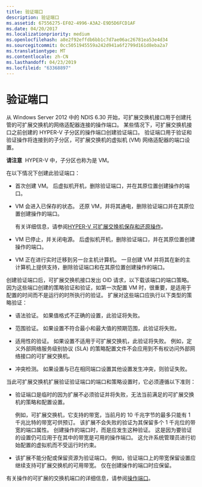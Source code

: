 ```yaml
---
title: 验证端口
description: 验证端口
ms.assetid: 67556275-EF02-4996-A3A2-E9D5D6FCD1AF
ms.date: 04/20/2017
ms.localizationpriority: medium
ms.openlocfilehash: a8e2f92effdb6bb1c7d7ae06ac26781ea53e4d34
ms.sourcegitcommit: 0cc5051945559a242d941a6f2799d161d8eba2a7
ms.translationtype: MT
ms.contentlocale: zh-CN
ms.lasthandoff: 04/23/2019
ms.locfileid: "63368897"
---
```

# <a name="validation-ports"></a>验证端口


从 Windows Server 2012 中的 NDIS 6.30 开始，可扩展交换机接口用于创建托管的可扩展交换机的网络适配器连接的操作端口。 某些情况下，可扩展交换机接口之前创建的 HYPER-V 子分区的操作端口创建验证端口。 验证端口用于验证和验证操作将连接到的子分区，可扩展交换机的虚拟机 (VM) 网络适配器的端口设置。

**请注意**  HYPER-V 中，子分区也称为是 VM。

 

在以下情况下创建此验证端口：

-   首次创建 VM。 后虚拟机开机，删除验证端口，并在其原位置创建操作的端口。

-   VM 会进入已保存的状态。 还原 VM，并将其通电，删除验证端口并在其原位置创建操作的端口。

    有关详细信息，请参阅[HYPER-V 可扩展交换机保存和还原操作](hyper-v-extensible-switch-save-and-restore-operations.md)。

-   VM 已停止，并关闭电源。 后虚拟机开机，删除验证端口，并在其原位置创建操作的端口。

-   VM 正在进行实时迁移到另一台主机计算机。 一旦创建 VM 并将其在新的主计算机上提供支持，删除验证端口和在其原位置创建操作的端口。

创建验证端口后，可扩展交换机接口发出 OID 请求，以下载该端口的端口策略。 因为这些端口创建的策略验证和验证，如第一次配置 VM 时，很重要，是适用于配置的时间而不是运行的时所执行的验证。 扩展对这些端口应执行以下类型的策略验证：

-   语法验证。 如果值格式不正确的设置，此验证将失败。

-   范围验证。 如果设置不符合最小和最大值的预期范围，此验证将失败。

-   适用性的验证。 如果设置不适用于可扩展交换机，此验证将失败。 例如，定义外部网络服务级别协议 (SLA) 的策略配置文件不会应用到不有权访问外部网络接口的可扩展交换机。

-   冲突检测。 如果设置与已在相同端口设置其他设置发生冲突，则验证失败。

当此可扩展交换机扩展验证验证端口的端口和策略设置时，它必须遵循以下准则：

-   验证端口是临时的因为扩展不必须验证并将失败，无法当前满足的可扩展交换机的策略和配置设置。

    例如，可扩展交换机，它支持的带宽，当前月的 10 千兆字节的最多只能有 1 千兆比特的带宽可供预订。 该扩展不会失败的验证为其保留多个 1 千兆位的带宽的端口属性。 创建操作的端口时，而是应发生这种验证。 这是因为要验证的设置仍可应用于在其中的带宽是可用的操作端口。 这允许系统管理员进行初始配置的虚拟机而不受运行时约束。

-   该扩展不能分配或保留资源为验证端口。 例如，验证端口上的带宽保留设置应继续支持可扩展交换机的可用带宽。 仅在创建操作的端口时应保留。

有关操作的可扩展的交换机端口的详细信息，请参阅[操作端口](operational-ports.md)。

 

 





